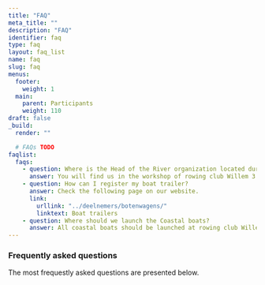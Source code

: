 ```yaml
---
title: "FAQ"
meta_title: ""
description: "FAQ"
identifier: faq
type: faq
layout: faq_list
name: faq
slug: faq
menus: 
  footer:
    weight: 1
  main:
    parent: Participants
    weight: 110
draft: false
_build:
  render: ""

  # FAQs TODO
faqlist:
  faqs:
    - question: Where is the Head of the River organization located during the weekend?
      answer: You will find us in the workshop of rowing club Willem 3.
    - question: How can I register my boat trailer?
      answer: Check the following page on our website.
      link: 
        urllink: "../deelnemers/botenwagens/"
        linktext: Boat trailers
    - question: Where should we launch the Coastal boats?
      answer: All coastal boats should be launched at rowing club Willem 3.
---
```

### Frequently asked questions
The most frequestly asked questions are presented below.